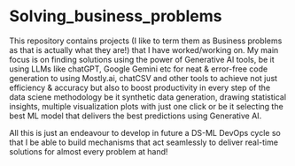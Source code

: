 # Solving_business_problems
This repository contains projects (I like to term them as Business problems as that is actually what they are!) that I have worked/working on. 
My main focus is on finding solutions using the power of Generative AI tools, be it using LLMs like chatGPT, Google Gemini etc for neat & 
error-free code generation to using Mostly.ai, chatCSV and other tools to achieve not just efficiency & accuracy but also to boost productivity
in every step of the data sciene methodology be it synthetic data generation, drawing statistical insights, multiple visualization plots with just
one click or be it selecting the best ML model that delivers the best predictions using Generative AI.

All this is just an endeavour to develop in future a DS-ML DevOps cycle so that I be able to build mechanisms that act seamlessly to deliver real-time
solutions for almost every problem at hand!

